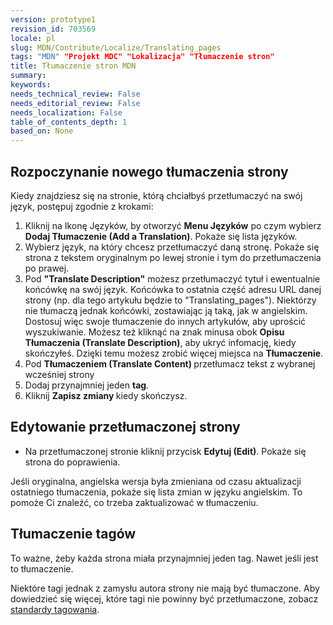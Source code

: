 ```yaml
---
version: prototype1
revision_id: 703569
locale: pl
slug: MDN/Contribute/Localize/Translating_pages
tags: "MDN" "Projekt MDC" "Lokalizacja" "Tłumaczenie stron"
title: Tłumaczenie stron MDN
summary: 
keywords: 
needs_technical_review: False
needs_editorial_review: False
needs_localization: False
table_of_contents_depth: 1
based_on: None
---
```

<h2 id="Rozpoczynanie_nowego_t.C5.82umaczenia_strony">Rozpoczynanie nowego tłumaczenia strony</h2>
<p>Kiedy znajdziesz się na stronie, którą chciałbyś przetłumaczyć na swój język, postępuj zgodnie z krokami:</p>
<ol>
 <li>Kliknij na Ikonę Języków, by otworzyć <strong>Menu Języków</strong> po czym wybierz <strong>Dodaj Tłumaczenie (Add a Translation)</strong>. Pokaże się lista języków.</li>
 <li>Wybierz język, na który chcesz przetłumaczyć daną stronę. Pokaże się strona z tekstem oryginalnym po lewej stronie i tym do przetłumaczenia po prawej.</li>
 <li>Pod <strong>"Translate Description"</strong> możesz przetłumaczyć tytuł i ewentualnie końcówkę na swój język. Końcówka to ostatnia część adresu URL danej strony (np. dla tego artykułu będzie to "Translating_pages"). Niektórzy nie tłumaczą jednak końcówki, zostawiając ją taką, jak w angielskim. Dostosuj więc swoje tłumaczenie do innych artykułów, aby uprościć wyszukiwanie. Możesz też kliknąć na znak minusa obok <strong>Opisu Tłumaczenia (Translate Description)</strong>, aby ukryć infomację, kiedy skończyłeś. Dzięki temu możesz zrobić więcej miejsca na <strong>Tłumaczenie</strong>.</li>
 <li>Pod <strong>Tłumaczeniem (Translate Content) </strong>przetłumacz tekst z wybranej wcześniej strony</li>
 <li>Dodaj przynajmniej jeden <strong>tag</strong>.</li>
 <li>Kliknij <strong>Zapisz zmiany </strong>kiedy skończysz.</li>
</ol>
<h2 id="Editing_a_translated_page"><strong>Edytowanie przetłumaczonej strony</strong></h2>
<ul>
 <li>Na przetłumaczonej stronie kliknij przycisk <strong>Edytuj (Edit)</strong>. Pokaże się strona do poprawienia.</li>
</ul>
<p>Jeśli oryginalna, angielska wersja była zmieniana od czasu aktualizacji ostatniego tłumaczenia, pokaże się lista zmian w języku angielskim. To pomoże Ci znaleźć, co trzeba zaktualizować w tłumaczeniu.</p>
<h2 id="Translating_tags">Tłumaczenie tagów</h2>
<p>To ważne, żeby każda strona miała przynajmniej jeden tag. Nawet jeśli jest to tłumaczenie.</p>
<p>Niektóre tagi jednak z zamysłu autora strony nie mają być tłumaczone. Aby dowiedzieć się więcej, które tagi nie powinny być przetłumaczone, zobacz <a href="/en-US/docs/Project:MDN/Contributing/Tagging_standards">standardy tagowania</a>.</p>

